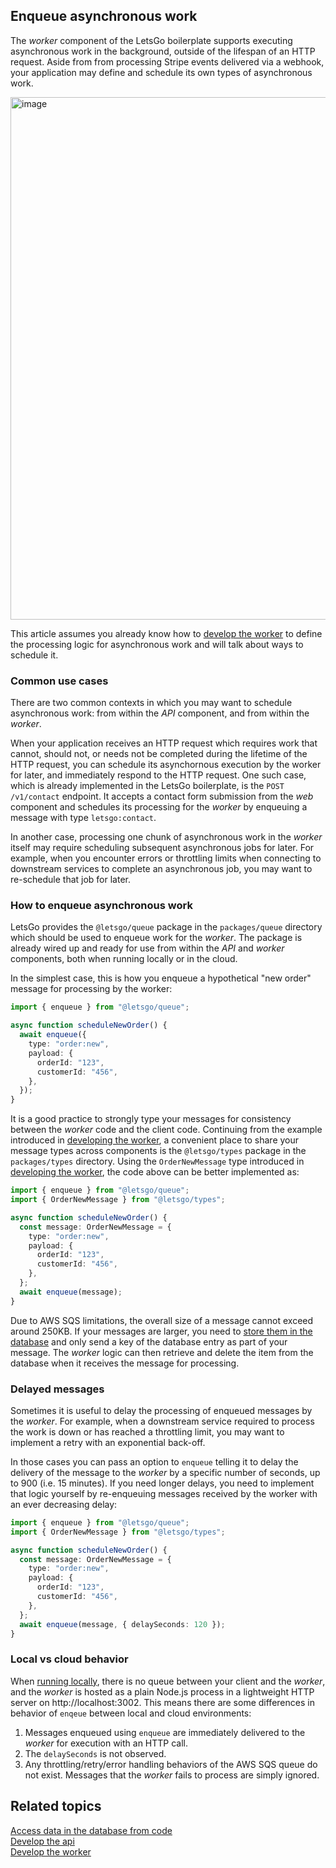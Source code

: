 ## Enqueue asynchronous work

The _worker_ component of the LetsGo boilerplate supports executing asynchronous work in the background, outside of the lifespan of an HTTP request. Aside from from processing Stripe events delivered via a webhook, your application may define and schedule its own types of asynchronous work.

<img width="836" alt="image" src="https://github.com/tjanczuk/letsgo/assets/822369/835f7840-da4a-4c2e-bd1a-50864fb60c47">

This article assumes you already know how to [develop the worker](./develop-the-worker.md) to define the processing logic for asynchronous work and will talk about ways to schedule it.

### Common use cases

There are two common contexts in which you may want to schedule asynchronous work: from within the _API_ component, and from within the _worker_.

When your application receives an HTTP request which requires work that cannot, should not, or needs not be completed during the lifetime of the HTTP request, you can schedule its asynchornous execution by the worker for later, and immediately respond to the HTTP request. One such case, which is already implemented in the LetsGo boilerplate, is the `POST /v1/contact` endpoint. It accepts a contact form submission from the _web_ component and schedules its processing for the _worker_ by enqueuing a message with type `letsgo:contact`.

In another case, processing one chunk of asynchronous work in the _worker_ itself may require scheduling subsequent asynchronous jobs for later. For example, when you encounter errors or throttling limits when connecting to downstream services to complete an asynchronous job, you may want to re-schedule that job for later.

### How to enqueue asynchronous work

LetsGo provides the `@letsgo/queue` package in the `packages/queue` directory which should be used to enqueue work for the _worker_. The package is already wired up and ready for use from within the _API_ and _worker_ components, both when running locally or in the cloud.

In the simplest case, this is how you enqueue a hypothetical "new order" message for processing by the worker:

```typescript
import { enqueue } from "@letsgo/queue";

async function scheduleNewOrder() {
  await enqueue({
    type: "order:new",
    payload: {
      orderId: "123",
      customerId: "456",
    },
  });
}
```

It is a good practice to strongly type your messages for consistency between the _worker_ code and the client code. Continuing from the example introduced in [developing the worker](./develop-the-worker.md), a convenient place to share your message types across components is the `@letsgo/types` package in the `packages/types` directory. Using the `OrderNewMessage` type introduced in [developing the worker](./develop-the-worker.md), the code above can be better implemented as:

```typescript
import { enqueue } from "@letsgo/queue";
import { OrderNewMessage } from "@letsgo/types";

async function scheduleNewOrder() {
  const message: OrderNewMessage = {
    type: "order:new",
    payload: {
      orderId: "123",
      customerId: "456",
    },
  };
  await enqueue(message);
}
```

Due to AWS SQS limitations, the overall size of a message cannot exceed around 250KB. If your messages are larger, you need to [store them in the database](./access-data-in-the-database-from-code.md) and only send a key of the database entry as part of your message. The _worker_ logic can then retrieve and delete the item from the database when it receives the message for processing.

### Delayed messages

Sometimes it is useful to delay the processing of enqueued messages by the _worker_. For example, when a downstream service required to process the work is down or has reached a throttling limit, you may want to implement a retry with an exponential back-off.

In those cases you can pass an option to `enqueue` telling it to delay the delivery of the message to the _worker_ by a specific number of seconds, up to 900 (i.e. 15 minutes). If you need longer delays, you need to implement that logic yourself by re-enqueuing messages received by the worker with an ever decreasing delay:

```typescript
import { enqueue } from "@letsgo/queue";
import { OrderNewMessage } from "@letsgo/types";

async function scheduleNewOrder() {
  const message: OrderNewMessage = {
    type: "order:new",
    payload: {
      orderId: "123",
      customerId: "456",
    },
  };
  await enqueue(message, { delaySeconds: 120 });
}
```

### Local vs cloud behavior

<!-- markdown-link-check-disable -->

When [running locally](../tutorials/building-and-running-locally.md), there is no queue between your client and the _worker_, and the _worker_ is hosted as a plain Node.js process in a lightweight HTTP server on http://localhost:3002. This means there are some differences in behavior of `enqeue` between local and cloud environments:

<!-- markdown-link-check-enable -->

1. Messages enqueued using `enqueue` are immediately delivered to the _worker_ for execution with an HTTP call.
1. The `delaySeconds` is not observed.
1. Any throttling/retry/error handling behaviors of the AWS SQS queue do not exist. Messages that the _worker_ fails to process are simply ignored.

## Related topics

[Access data in the database from code](./access-data-in-the-database-from-code.md)  
[Develop the api](./develop-the-api.md)  
[Develop the worker](./develop-the-worker.md)
